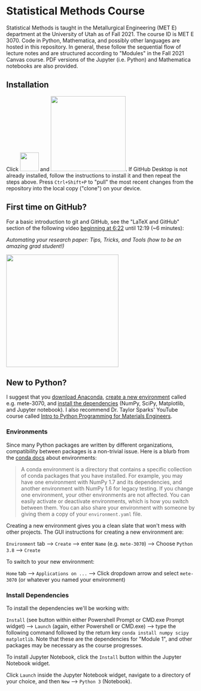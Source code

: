 # Statistical Methods Course
Statistical Methods is taught in the Metallurgical Engineering (MET E) department at the University of Utah as of Fall 2021. The course ID is MET E 3070. Code in Python, Mathematica, and possibly other languages are hosted in this repository. In general, these follow the sequential flow of lecture notes and are structured according to "Modules" in the Fall 2021 Canvas course. PDF versions of the Jupyter (i.e. Python) and Mathematica notebooks are also provided.

## Installation
Click <img src=https://user-images.githubusercontent.com/45469701/131147626-0a1e9748-d7ff-4f14-a079-afffed881777.png width=50> and <img src=https://user-images.githubusercontent.com/45469701/131147735-a5879b53-bd00-43a6-b08e-df76d73da99b.png width=200>. If GitHub Desktop is not already installed, follow the instructions to install it and then repeat the steps above. Press `Ctrl+Shift+P` to "pull" the most recent changes from the repository into the local copy ("clone") on your device.

## First time on GitHub?
For a basic introduction to git and GitHub, see the "LaTeX and GitHub" section of the following video [beginning at 6:22](https://www.youtube.com/watch?v=K7xbBEMm8I0&t=382s) until 12:19 (~6 minutes):

_Automating your research paper: Tips, Tricks, and Tools (how to be an amazing grad student!)_

<a href="https://www.youtube.com/watch?v=K7xbBEMm8I0&t=382s">
<img src=https://user-images.githubusercontent.com/45469701/131149663-2f702db1-1747-4a9c-805c-37b62d53a1f2.png width=300>
</a>

## New to Python?
I suggest that you [download Anaconda](https://www.anaconda.com/products/individual-d), [create a new environment](https://docs.anaconda.com/anaconda/navigator/tutorials/manage-environments/) called e.g. mete-3070, and [install the dependencies](https://conda.io/projects/conda/en/latest/user-guide/tasks/manage-pkgs.html#installing-packages) (NumPy, SciPy, Matplotlib, and Jupyter notebook). I also recommend Dr. Taylor Sparks' YouTube course called [Intro to Python Programming for Materials Engineers](https://youtu.be/aoL3whRmSfc).

### Environments
Since many Python packages are written by different organizations, compatibility between packages is a non-trivial issue. Here is a blurb from the [conda docs](https://conda.io/projects/conda/en/latest/user-guide/concepts/environments.html) about environments:

> A conda environment is a directory that contains a specific collection of conda packages that you have installed. For example, you may have one environment with NumPy 1.7 and its dependencies, and another environment with NumPy 1.6 for legacy testing. If you change one environment, your other environments are not affected. You can easily activate or deactivate environments, which is how you switch between them. You can also share your environment with someone by giving them a copy of your  `environment.yaml` file.

Creating a new environment gives you a clean slate that won't mess with other projects. The GUI instructions for creating a new environment are:

`Environment` tab --> `Create` --> enter `Name` (e.g. `mete-3070`) --> Choose `Python 3.8` --> `Create`

To switch to your new environment:

`Home` tab --> `Applications on ...` --> Click dropdown arrow and select `mete-3070` (or whatever you named your environment)

### Install Dependencies
To install the dependencies we'll be working with:

`Install` (see button within either Powershell Prompt or CMD.exe Prompt widget) --> `Launch` (again, either Powershell or CMD.exe) --> type the following command followed by the return key `conda install numpy scipy matplotlib`. Note that these are the dependencies for "Module 1", and other packages may be necessary as the course progresses.

To install Jupyter Notebook, click the `Install` button within the Jupyter Notebook widget.

Click `Launch` inside the Jupyter Notebook widget, navigate to a directory of your choice, and then `New` --> `Python 3` (Notebook).
